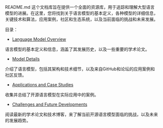 README.md
这个文档库旨在提供一个全面的资源库，用于追踪和理解大型语言模型的进展。在这里，您将找到关于语言模型的基本定义，各种模型的详细信息，关键技术和算法，应用案例，社区和生态系统，以及当前面临的挑战和未来发展。

目录：

- [Language Model Overview](./Language_Model_Overview.md) 

语言模型的基本定义和信息，涵盖了其发展历史，以及一些重要的学术论文。

- [Model Details](./Model_Details.md)  

介绍了语言模型，包括其架构和技术细节，以及来自GitHub和论坛的应用案例和社区反馈。

- [Applications and Case Studies](./Applications_and_Case_Studies.md) 

收集并总结了开源语言模型在实际应用中的案例。

- [Challenges and Future Developments](./Challenges_and_Future_Developments.md) 
 
阅读最新的学术论文和技术博客，来了解当前开源语言模型面临的挑战，以及未来的发展趋势。
